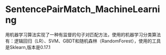 # SentencePairMatch_MachineLearning
用机器学习算法实现了一种有监督的句子对匹配方法，使用的机器学习分类算法有：逻辑回归（LR）、SVM、GBDT和随机森林（RandomForest），使用的工具是Sklearn,版本是0.17.1
